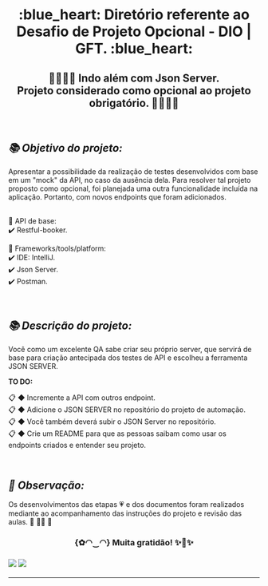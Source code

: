 <h1 align="center"> :blue_heart: Diretório referente ao Desafio de Projeto Opcional - DIO | GFT. :blue_heart:<br/>
 </h1>

<h2 align="center"> 💛👩‍💻🧡 Indo além com Json Server.<br/>Projeto considerado como opcional ao projeto obrigatório. 🧡👩‍💻💛 </h2><br/>

***<h2> 📚 Objetivo do projeto: </h2>***

Apresentar a possibilidade da realização de testes desenvolvidos com base em um "mock" da API, no caso da ausência dela. Para resolver tal projeto proposto como opcional, foi planejada uma outra funcionalidade incluída na aplicação. Portanto, com novos endpoints que foram adicionados.<br/>

<br/>:blue_book: API de base:<br/>
:heavy_check_mark: Restful-booker.<br/> 

:blue_book: Frameworks/tools/platform:<br/>
:heavy_check_mark: IDE: IntelliJ.<br/>
:heavy_check_mark: Json Server.<br/> 
:heavy_check_mark: Postman.<br/> 


<br/>***<h2> 📚 Descrição do projeto: </h2>***

Você como um excelente QA sabe criar seu próprio server, que servirá de base para criação antecipada dos testes de API e escolheu a ferramenta JSON SERVER.<br/>

**TO DO:**

:clipboard: ◆ Incremente a API com outros endpoint.</br>
:clipboard: ◆ Adicione o JSON SERVER no repositório do projeto de automação.</br>
:clipboard: ◆ Você também deverá subir o JSON Server no repositório.</br>
:clipboard: ◆ Crie um README para que as pessoas saibam como usar os endpoints criados e entender seu projeto.</br>


<br/>***<h2> :pencil: Observação: </h2>***
Os desenvolvimentos das etapas 💗 e dos documentos foram realizados mediante ao acompanhamento das instruções do projeto e revisão das aulas. 💛 👩‍💻 🧡
  
<h3 align="center"> {✿◠‿◠} Muita gratidão! ✨🤗✨<br/><h3>  


![](https://blog.postman.com/wp-content/uploads/2022/05/How-to-Test-JSON-Properties-in-Postman@2x-1.jpg)
![](https://modalgr.com.br/wp-content/uploads/2021/10/postman-platform-for-api-development-social-card.jpg)

___

